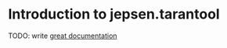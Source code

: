 # Introduction to jepsen.tarantool

TODO: write [great documentation](http://jacobian.org/writing/what-to-write/)
